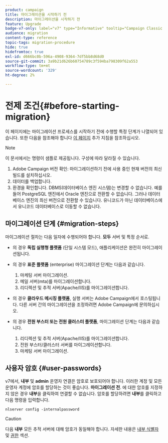 ```yaml
---
product: campaign
title: 마이그레이션을 시작하기 전
description: 마이그레이션을 시작하기 전
feature: Upgrade
badge-v7-only: label="v7" type="Informative" tooltip="Campaign Classic v7에만 적용됩니다."
audience: migration
content-type: reference
topic-tags: migration-procedure
hide: true
hidefromtoc: true
exl-id: d666bc0b-596a-4908-9364-7df5bb8d68d0
source-git-commit: 3a9b21d626b60754789c3f594ba798309f62a553
workflow-type: tm+mt
source-wordcount: '329'
ht-degree: 2%

---
```


# 전제 조건{#before-starting-migration}



이 페이지에는 마이그레이션 프로세스를 시작하기 전에 수행할 특정 단계가 나열되어 있습니다. 또한 다음을 참조해야 합니다 [이 페이지](about-migration.md) 추가 지침을 참조하십시오.

>[!NOTE]
>
>이 문서에서는 명령이 샘플로 제공됩니다. 구성에 따라 달라질 수 있습니다.

1. Adobe Campaign 버전 확인: 마이그레이션하기 전에 사용 중인 현재 버전의 최신 빌드를 설치하십시오.
1. 데이터를 백업합니다.
1. 환경을 확인합니다. DBMS(데이터베이스 엔진 시스템)는 변경할 수 없습니다. 예를 들어 PostgreSQL 엔진에서 Oracle 엔진으로 전환할 수 없습니다. 그러나 데이터베이스 엔진의 최신 버전으로 전환할 수 있습니다. 유니코드가 아닌 데이터베이스에서 유니코드 데이터베이스로 이동할 수 없습니다.

## 마이그레이션 단계 {#migration-steps}

마이그레이션 절차는 다음 일자에 수행되어야 합니다. **모두** 서버 및 특정 순서로.

* 의 경우 **독립 실행형 플랫폼** (단일 시스템 모드), 애플리케이션은 완전히 마이그레이션됩니다.
* 의 경우 **표준 플랫폼** (enterprise) 마이그레이션 단계는 다음과 같습니다.

   1. 마케팅 서버 마이그레이션.
   1. 메일 서버(mta)를 마이그레이션합니다.
   1. 리디렉션 및 추적 서버(Apache/IIS)를 마이그레이션합니다.

* 의 경우 **클라우드 메시징 플랫폼**, 실행 서버는 Adobe Campaign에서 호스팅됩니다. 다른 서버 간의 마이그레이션을 조정하려면 Adobe Campaign에 문의하십시오.
* 의 경우 **전원 부스터 또는 전원 클러스터 플랫폼**, 마이그레이션 단계는 다음과 같습니다.

   1. 리디렉션 및 추적 서버(Apache/IIS)를 마이그레이션합니다.
   1. 전원 부스터/클러스터 서버를 마이그레이션합니다.
   1. 마케팅 서버 마이그레이션.

## 사용자 암호 {#user-passwords}

v7에서, **내부** 및 **admin** 운영자 연결은 암호로 보호되어야 합니다. 이러한 계정 및 모든 운영자 계정에 암호를 할당하는 것이 좋습니다. **마이그레이션 전**. 에 대한 암호를 지정하지 않은 경우 **내부**&#x200B;을 클릭하여 연결할 수 없습니다. 암호를 할당하려면 **내부**&#x200B;를 클릭하고 다음 명령을 입력합니다.

```
nlserver config -internalpassword
```

>[!CAUTION]
>
>다음 **내부** 모든 추적 서버에 대해 암호가 동일해야 합니다. 자세한 내용은 [내부 식별자](../../installation/using/configuring-campaign-server.md#internal-identifier) 및 [권한](../../platform/using/access-management.md) 섹션.
